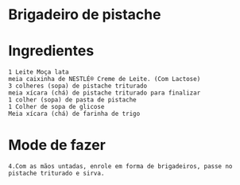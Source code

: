 # Brigadeiro de pistache

# Ingredientes
    1 Leite Moça lata
    meia caixinha de NESTLÉ® Creme de Leite. (Com Lactose)
    3 colheres (sopa) de pistache triturado
    meia xícara (chá) de pistache triturado para finalizar
    1 colher (sopa) de pasta de pistache
    1 Colher de sopa de glicose
    Meia xícara (chá) de farinha de trigo
# Mode de fazer
    4.Com as mãos untadas, enrole em forma de brigadeiros, passe no pistache triturado e sirva.

